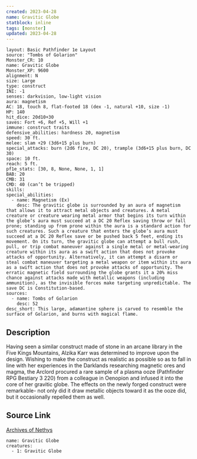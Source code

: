 ```yaml
---
created: 2023-04-28
name: Gravitic Globe
statblock: inline
tags: [monster]
updated: 2023-04-28
---
```

```statblock
layout: Basic Pathfinder 1e Layout
source: "Tombs of Golarion"
Monster_CR: 10
name: Gravitic Globe
Monster_XP: 9600
alignment: N
size: Large
type: construct
INI: -1
senses: darkvision, low-light vision
aura: magnetism
AC: 18, touch 8, flat-footed 18 (dex -1, natural +10, size -1)
HP: 140
hit_dice: 20d10+30
saves: Fort +6, Ref +5, Will +1
immune: construct traits
defensive_abilities: hardness 20, magnetism
speed: 30 ft.
melee: slam +29 (3d6+15 plus burn)
special_attacks: burn (2d6 fire, DC 20), trample (3d6+15 plus burn, DC 30)
space: 10 ft.
reach: 5 ft.
pf1e_stats: [30, 8, None, None, 1, 1]
BAB: 20
CMB: 31
CMD: 40 (can’t be tripped)
skills: 
special_abilities:
  - name: Magnetism (Ex)
    desc: The gravitic globe is surrounded by an aura of magnetism that allows it to attract metal objects and creatures. A metal creature or creature wearing metal armor that begins its turn within the globe’s aura must succeed at a DC 20 Reflex saving throw or fall prone; standing up from prone within the aura is a standard action for such creatures. Such a creature that enters the globe’s aura must succeed at a DC 20 Reflex save or be pushed back 5 feet, ending its movement. On its turn, the gravitic globe can attempt a bull rush, pull, or trip combat maneuver against a single metal or metal-wearing creature within its aura as a swift action that does not provoke attacks of opportunity. Alternatively, it can attempt a disarm or steal combat maneuver targeting a metal weapon or item within its aura as a swift action that does not provoke attacks of opportunity. The erratic magnetic field surrounding the globe grants it a 20% miss chance against attacks made with metallic weapons (including ammunition), as the invisible forces make targeting unpredictable. The save DC is Constitution-based.
sources:
  - name: Tombs of Golarion
    desc: 52
desc_short: This large, adamantine sphere is carved to resemble the surface of Golarion, and burns with magical flame.
```
## Description
Having seen a similar construct made of stone in an arcane library in the Five Kings Mountains, Alzika Karr was determined to improve upon the design. Wishing to make the construct as realistic as possible so as to fall in line with her experiences in the Darklands researching magnetic ores and magma, the Arclord procured a rare sample of a plasma ooze (Pathfinder RPG Bestiary 3 220) from a colleague in Oenopion and infused it into the core of her gravitic globe. The effects on the newly forged construct were remarkable- not only did it draw metallic objects toward it as the ooze did, but it occasionally repelled them as well.
## Source Link
[Archives of Nethys](https://aonprd.com/MonsterDisplay.aspx?ItemName=Gravitic%20Globe)
```encounter-table
name: Gravitic Globe
creatures:
  - 1: Gravitic Globe
```
